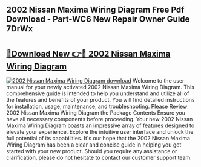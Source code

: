 ## 2002 Nissan Maxima Wiring Diagram Free Pdf Download - Part-WC6 New Repair Owner Guide 7DrWx

# <h2><a href="http://dftr5a.blite.top/?on=2002+Nissan+Maxima+Wiring+Diagram">🔗Download New 👉🔴 2002 Nissan Maxima Wiring Diagram</a></h2>

[![2002 Nissan Maxima Wiring Diagram download](https://i.imgur.com/lujVjoI.png)](http://dftr5a.blite.top/?on=2002+Nissan+Maxima+Wiring+Diagram)
Welcome to the user manual for your newly activated 2002 Nissan Maxima Wiring Diagram. This comprehensive guide is intended to help you understand and utilize all of the features and benefits of your product. You will find detailed instructions for installation, usage, maintenance, and troubleshooting. Please Review 2002 Nissan Maxima Wiring Diagram the Package Contents Ensure you have all necessary components before proceeding. Your new 2002 Nissan Maxima Wiring Diagram boasts an impressive array of features designed to elevate your experience. Explore the intuitive user interface and unlock the full potential of its capabilities. It's our hope that the 2002 Nissan Maxima Wiring Diagram has been a clear and concise guide in helping you get started with your new product. Should you require any assistance or clarification, please do not hesitate to contact our customer support team.
